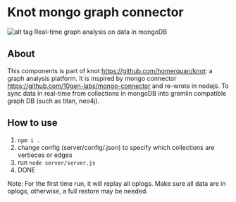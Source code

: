 Knot mongo graph connector
==========================
![alt tag](http://spirtfire.com/res/img/knot-connector.svg)
Real-time graph analysis on data in mongoDB

About
-----
This components is part of knot <https://github.com/homerquan/knot>: a graph analysis platform.
It is inspired by mongo connector
<https://github.com/10gen-labs/mongo-connector>
and re-wrote in nodejs. To sync data in real-time from collections in mongoDB into gremlin compatible graph DB (such as titan, neo4j). 

How to use
----------
1. `npm i .`
2. change config (server/config/<env>.json) to specify which collections are vertieces or edges
3. run `node server/server.js`
4. DONE

Note: For the first time run, it will replay all oplogs. Make sure all data are in oplogs, otherwise, a full restore may be needed. 

